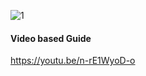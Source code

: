 
![1](https://github.com/soumilshah1995/hudi-to-redshift-glue/assets/39345855/6868c66e-92c3-4beb-b49c-b7f0b92a2757)

#### Video based Guide 
https://youtu.be/n-rE1WyoD-o
